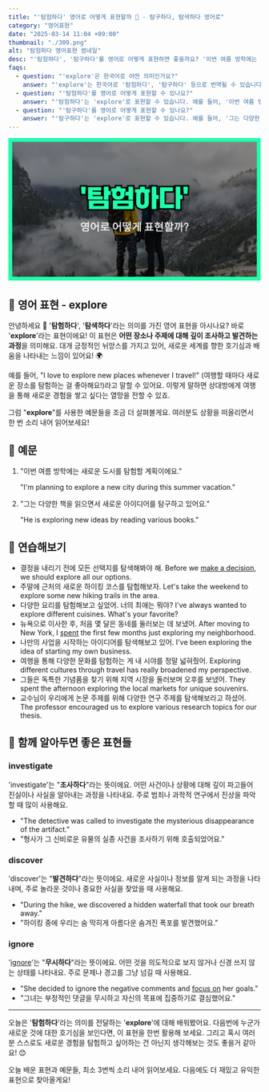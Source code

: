 ```yaml
---
title: "'탐험하다' 영어로 어떻게 표현할까 🧭 - 탐구하다, 탐색하다 영어로"
category: "영어표현"
date: "2025-03-14 11:04 +09:00"
thumbnail: "./309.png"
alt: "탐험하다 영어표현 썸네일"
desc: "'탐험하다', '탐구하다'를 영어로 어떻게 표현하면 좋을까요? '이번 여름 방학에는 새로운 도시를 탐험할 계획이에요.', '그는 다양한 책을 읽으면서 새로운 아이디어를 탐구하고 있어요.' 등을 영어로 표현하는 법을 배워봅시다. 다양한 예문을 통해서 연습하고 본인의 표현으로 만들어 보세요."
faqs:
  - question: "'explore'은 한국어로 어떤 의미인가요?"
    answer: "'explore'는 한국어로 '탐험하다', '탐구하다' 등으로 번역될 수 있습니다. 이 표현은 어떤 장소나 주제에 대해 깊이 조사하고 발견하는 과정을 나타냅니다."
  - question: "'탐험하다'를 영어로 어떻게 표현할 수 있나요?"
    answer: "'탐험하다'는 'explore'로 표현할 수 있습니다. 예를 들어, '이번 여름 방학에는 새로운 도시를 탐험할 계획이에요'는 'I'm planning to explore a new city during this summer vacation'으로 말할 수 있습니다."
  - question: "'탐구하다'를 영어로 어떻게 표현할 수 있나요?"
    answer: "'탐구하다'는 'explore'로 표현할 수 있습니다. 예를 들어, '그는 다양한 책을 읽으면서 새로운 아이디어를 탐구하고 있어요'는 'He is exploring new ideas by reading various books'로 말할 수 있습니다."
---
```


![탐험하다 영어표현 썸네일](./309.png)

## 🌟 영어 표현 - explore

안녕하세요 👋 '**탐험하다**', '**탐색하다**'라는 의미를 가진 영어 표현을 아시나요? 바로 '**explore**'라는 표현이에요! 이 표현은 **어떤 장소나 주제에 대해 깊이 조사하고 발견하는 과정**을 의미해요. 대개 긍정적인 뉘앙스를 가지고 있어, 새로운 세계를 향한 호기심과 배움을 나타내는 느낌이 있어요! 🌍

예를 들어, "I love to explore new places whenever I travel!" (여행할 때마다 새로운 장소를 탐험하는 걸 좋아해요!)라고 말할 수 있어요. 이렇게 말하면 상대방에게 여행을 통해 새로운 경험을 쌓고 싶다는 열망을 전할 수 있죠.

그럼 "**explore**"를 사용한 예문들을 조금 더 살펴볼게요. 여러분도 상황을 떠올리면서 한 번 소리 내어 읽어보세요!

## 📖 예문

1. "이번 여름 방학에는 새로운 도시를 탐험할 계획이에요."

   "I'm planning to explore a new city during this summer vacation."

2. "그는 다양한 책을 읽으면서 새로운 아이디어를 탐구하고 있어요."

   "He is exploring new ideas by reading various books."

## 💬 연습해보기

<ul data-interactive-list>
  <li data-interactive-item>
    <span data-toggler>결정을 내리기 전에 모든 선택지를 탐색해봐야 해.</span>
    <span data-answer>Before we <a href="/blog/vocab-1/010.make-a-decision/">make a decision</a>, we should explore all our options.</span>
  </li>
  <li data-interactive-item>
    <span data-toggler>주말에 근처의 새로운 하이킹 코스를 탐험해보자.</span>
    <span data-answer>Let's take the weekend to explore some new hiking trails in the area.</span>
  </li>
  <li data-interactive-item>
    <span data-toggler>다양한 요리를 탐험해보고 싶었어. 너의 최애는 뭐야?</span>
    <span data-answer>I've always wanted to explore different cuisines. What's your favorite?</span>
  </li>
  <li data-interactive-item>
    <span data-toggler>뉴욕으로 이사한 후, 처음 몇 달은 동네를 둘러보는 데 보냈어.</span>
    <span data-answer>After moving to New York, I <a href="/blog/in-english/258.spend/">spent</a> the first few months just exploring my neighborhood.</span>
  </li>
  <li data-interactive-item>
    <span data-toggler>나만의 사업을 시작하는 아이디어를 탐색해보고 있어.</span>
    <span data-answer>I've been exploring the idea of starting my own business.</span>
  </li>
  <li data-interactive-item>
    <span data-toggler>여행을 통해 다양한 문화를 탐험하는 게 내 시야를 정말 넓혀줬어.</span>
    <span data-answer>Exploring different cultures through travel has really broadened my perspective.</span>
  </li>
  <li data-interactive-item>
    <span data-toggler>그들은 독특한 기념품을 찾기 위해 지역 시장을 둘러보며 오후를 보냈어.</span>
    <span data-answer>They spent the afternoon exploring the local markets for unique souvenirs.</span>
  </li>
  <li data-interactive-item>
    <span data-toggler>교수님이 우리에게 논문 주제를 위해 다양한 연구 주제를 탐색해보라고 하셨어.</span>
    <span data-answer>The professor encouraged us to explore various research topics for our thesis.</span>
  </li>
</ul>

## 🤝 함께 알아두면 좋은 표현들

### investigate

'investigate'는 "**조사하다**"라는 뜻이에요. 어떤 사건이나 상황에 대해 깊이 파고들어 진실이나 사실을 알아내는 과정을 나타내요. 주로 범죄나 과학적 연구에서 진상을 파악할 때 많이 사용해요.

- "The detective was called to investigate the mysterious disappearance of the artifact."
- "형사가 그 신비로운 유물의 실종 사건을 조사하기 위해 호출되었어요."

### discover

'discover'는 "**발견하다**"라는 뜻이에요. 새로운 사실이나 정보를 알게 되는 과정을 나타내며, 주로 놀라운 것이나 중요한 사실을 찾았을 때 사용해요.

- "During the hike, we discovered a hidden waterfall that took our breath away."
- "하이킹 중에 우리는 숨 막히게 아름다운 숨겨진 폭포를 발견했어요."

### ignore

'[ignore](/blog/in-english/348.ignore/)'는 "**무시하다**"라는 뜻이에요. 어떤 것을 의도적으로 보지 않거나 신경 쓰지 않는 상태를 나타내요. 주로 문제나 경고를 그냥 넘길 때 사용해요.

- "She decided to ignore the negative comments and [focus on](/blog/in-english/186.focus-on/) her goals."
- "그녀는 부정적인 댓글을 무시하고 자신의 목표에 집중하기로 결심했어요."

---

오늘은 '**탐험하다**'라는 의미를 전달하는 '**explore**'에 대해 배워봤어요. 다음번에 누군가 새로운 것에 대한 호기심을 보인다면, 이 표현을 한번 활용해 보세요. 그리고 혹시 여러분 스스로도 새로운 경험을 탐험하고 싶어하는 건 아닌지 생각해보는 것도 좋을거 같아요! 😊

오늘 배운 표현과 예문들, 최소 3번씩 소리 내어 읽어보세요. 다음에도 더 재밌고 유익한 표현으로 찾아올게요!
